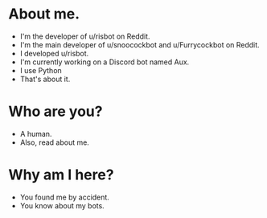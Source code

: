 # About me.

- I'm the developer of u/risbot on Reddit.
- I'm the main developer of u/snoocockbot and u/Furrycockbot on Reddit.
- I developed u/risbot.
- I'm currently working on a Discord bot named Aux.
- I use Python
- That's about it.

# Who are you?

- A human.
- Also, read about me.

# Why am I here?

- You found me by accident.
- You know about my bots.
